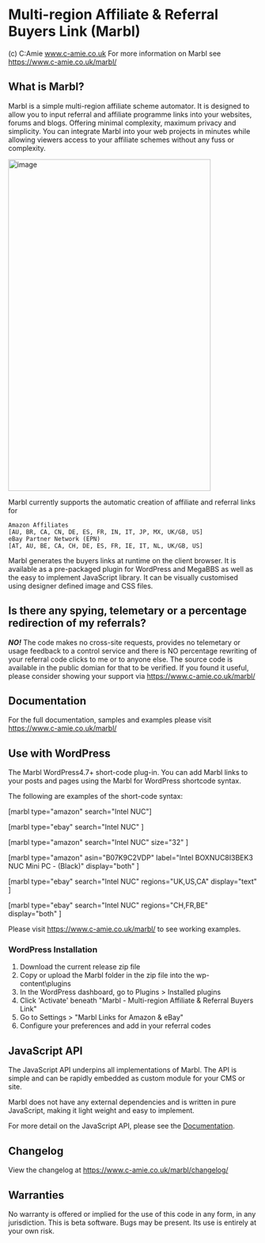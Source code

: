 # Multi-region Affiliate & Referral Buyers Link (Marbl)
(c) C:Amie www.c-amie.co.uk
For more information on Marbl see https://www.c-amie.co.uk/marbl/

## What is Marbl?
Marbl is a simple multi-region affiliate scheme automator. It is designed to allow you to input referral and affiliate programme links into your websites, forums and blogs. Offering minimal complexity, maximum privacy and simplicity. You can integrate Marbl into your web projects in minutes while allowing viewers access to your affiliate schemes without any fuss or complexity.

<img width="409" height="669" alt="image" src="https://github.com/user-attachments/assets/358cfde9-7b92-47d9-af7e-16533eb0dbf0" />

Marbl currently supports the automatic creation of affiliate and referral links for

    Amazon Affiliates
    [AU, BR, CA, CN, DE, ES, FR, IN, IT, JP, MX, UK/GB, US]
    eBay Partner Network (EPN)
    [AT, AU, BE, CA, CH, DE, ES, FR, IE, IT, NL, UK/GB, US]

Marbl generates the buyers links at runtime on the client browser. It is available as a pre-packaged plugin for WordPress and MegaBBS as well as the easy to implement JavaScript library. It can be visually customised using designer defined image and CSS files.

## Is there any spying, telemetary or a percentage redirection of my referrals?
***NO!*** The code makes no cross-site requests, provides no telemetary or usage feedback to a control service and there is NO percentage rewriting of your referral code clicks to me or to anyone else. The source code is available in the public domian for that to be verified.
If you found it useful, please consider showing your support via https://www.c-amie.co.uk/marbl/

## Documentation
For the full documentation, samples and examples please visit https://www.c-amie.co.uk/marbl/

## Use with WordPress
The Marbl WordPress4.7+ short-code plug-in. You can add Marbl links to your posts and pages using the Marbl for WordPress shortcode syntax.

The following are examples of the short-code syntax:

[marbl type="amazon" search="Intel NUC"]

[marbl type="ebay" search="Intel NUC" ]

[marbl type="amazon" search="Intel NUC" size="32" ]

[marbl type="amazon" asin="B07K9C2VDP" label="Intel BOXNUC8I3BEK3 NUC Mini PC - (Black)" display="both" ]

[marbl type="ebay" search="Intel NUC" regions="UK,US,CA" display="text" ]

[marbl type="ebay" search="Intel NUC" regions="CH,FR,BE" display="both" ]

Please visit https://www.c-amie.co.uk/marbl/ to see working examples.

### WordPress Installation
1. Download the current release zip file
2. Copy or upload the Marbl folder in the zip file into the wp-content\plugins
3. In the WordPress dashboard, go to Plugins > Installed plugins
4. Click 'Activate' beneath "Marbl - Multi-region Affiliate & Referral Buyers Link"
5. Go to Settings > "Marbl Links for Amazon & eBay"
6. Configure your preferences and add in your referral codes

## JavaScript API
The JavaScript API underpins all implementations of Marbl. The API is simple and can be rapidly embedded as custom module for your CMS or site.

Marbl does not have any external dependencies and is written in pure JavaScript, making it light weight and easy to implement.

For more detail on the JavaScript API, please see the [Documentation](https://www.c-amie.co.uk/marbl/documentation/).

## Changelog
View the changelog at https://www.c-amie.co.uk/marbl/changelog/

## Warranties
No warranty is offered or implied for the use of this code in any form, in any jurisdiction. This is beta software. Bugs may be present. Its use is entirely at your own risk.
